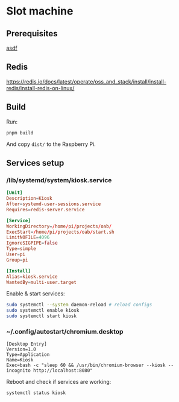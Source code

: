 # Slot machine

## Prerequisites

[asdf](https://asdf-vm.com/guide/getting-started.html#_3-install-asdf)

## Redis

https://redis.io/docs/latest/operate/oss_and_stack/install/install-redis/install-redis-on-linux/

## Build

Run:

```
pnpm build
```

And copy `dist/` to the Raspberry Pi.

## Services setup

### /lib/systemd/system/kiosk.service

```conf
[Unit]
Description=Kiosk
After=systemd-user-sessions.service
Requires=redis-server.service

[Service]
WorkingDirectory=/home/pi/projects/oab/
ExecStart=/home/pi/projects/oab/start.sh
LimitNOFILE=4096
IgnoreSIGPIPE=false
Type=simple
User=pi
Group=pi

[Install]
Alias=kiosk.service
WantedBy=multi-user.target
```

Enable & start services:

```bash
sudo systemctl --system daemon-reload # reload configs
sudo systemctl enable kiosk
sudo systemctl start kiosk
```

### ~/.config/autostart/chromium.desktop

```
[Desktop Entry]
Version=1.0
Type=Application
Name=Kiosk
Exec=bash -c "sleep 60 && /usr/bin/chromium-browser --kiosk --incognito http://localhost:8080"
```

Reboot and check if services are working:
```bash
systemctl status kiosk
```
